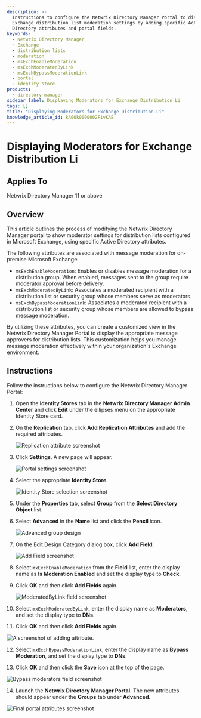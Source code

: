 ```yaml
---
description: >-
  Instructions to configure the Netwrix Directory Manager Portal to display
  Exchange distribution list moderation settings by adding specific Active
  Directory attributes and portal fields.
keywords:
  - Netwrix Directory Manager
  - Exchange
  - distribution lists
  - moderation
  - msExchEnableModeration
  - msExchModeratedByLink
  - msExchBypassModerationLink
  - portal
  - identity store
products:
  - directory-manager
sidebar_label: Displaying Moderators for Exchange Distribution Li
tags: []
title: "Displaying Moderators for Exchange Distribution Li"
knowledge_article_id: kA0Qk0000002FivKAE
---
```


# Displaying Moderators for Exchange Distribution Li

## Applies To

Netwrix Directory Manager 11 or above

## Overview

This article outlines the process of modifying the Netwrix Directory Manager portal to show moderator settings for distribution lists configured in Microsoft Exchange, using specific Active Directory attributes.

The following attributes are associated with message moderation for on-premise Microsoft Exchange:

- `msExchEnableModeration`: Enables or disables message moderation for a distribution group. When enabled, messages sent to the group require moderator approval before delivery.
- `msExchModeratedByLink`: Associates a moderated recipient with a distribution list or security group whose members serve as moderators.
- `msExchBypassModerationLink`: Associates a moderated recipient with a distribution list or security group whose members are allowed to bypass message moderation.

By utilizing these attributes, you can create a customized view in the Netwrix Directory Manager Portal to display the appropriate message approvers for distribution lists. This customization helps you manage message moderation effectively within your organization's Exchange environment.

## Instructions

Follow the instructions below to configure the Netwrix Directory Manager Portal:

1. Open the **Identity Stores** tab in the **Netwrix Directory Manager Admin Center** and click **Edit** under the ellipses menu on the appropriate Identity Store card.

2. On the **Replication** tab, click **Add Replication Attributes** and add the required attributes.

   ![Replication attribute screenshot](images/ka0Qk000000E76T_0EMQk00000BdPOP.png)

3. Click **Settings**. A new page will appear.

   ![Portal settings screenshot](images/ka0Qk000000E76T_0EMQk00000BdNHn.png)

4. Select the appropriate **Identity Store**.

   ![Identity Store selection screenshot](images/ka0Qk000000E76T_0EMQk00000BdPHx.png)

5. Under the **Properties** tab, select **Group** from the **Select Directory Object** list.

6. Select **Advanced** in the **Name** list and click the **Pencil** icon.

   ![Advanced group design](images/ka0Qk000000E76T_0EMQk00000BdPRd.png)

7. On the Edit Design Category dialog box, click **Add Field**.

   ![Add Field screenshot](images/ka0Qk000000E76T_0EMQk00000BdPJZ.png)

8. Select `mxExchEnableModeration` from the **Field** list, enter the display name as **Is Moderation Enabled** and set the display type to **Check**.

9. Click **OK** and then click **Add Fields** again.

   ![ModeratedByLink field screenshot](images/ka0Qk000000E76T_0EMQk00000BdPLB.png)

10. Select `mxExchModeratedByLink`, enter the display name as **Moderators**, and set the display type to **DNs**.

11. Click **OK** and then click **Add Fields** again.

   ![A screenshot of adding attribute.](images/ka0Qk000000E76T_0EMQk00000BdDrv.png)

12. Select `mxExchBypassModerationLink`, enter the display name as **Bypass Moderation**, and set the display type to **DNs**.

13. Click **OK** and then click the **Save** icon at the top of the page.

   ![Bypass moderators field screenshot](images/ka0Qk000000E76T_0EMQk00000BdPMn.png)

14. Launch the **Netwrix Directory Manager Portal**. The new attributes should appear under the **Groups** tab under **Advanced**.

   ![Final portal attributes screenshot](images/ka0Qk000000E76T_0EMQk00000BdPQ1.png)
